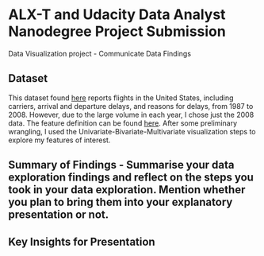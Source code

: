 # ALX-T and Udacity Data Analyst Nanodegree Project Submission

Data Visualization project - Communicate Data Findings

## Dataset 

This dataset found [here](https://community.amstat.org/jointscsg-section/dataexpo/dataexpo2009) reports flights in the United States, including carriers, arrival and departure delays, and reasons for delays, from 1987 to 2008. However, due to the large volume in each year, I chose just the 2008 data. The feature definition can be found [here](https://www.transtats.bts.gov/Fields.asp?gnoyr_VQ=FGJ). 
After some preliminary wrangling, I used the Univariate-Bivariate-Multivariate visualization steps to explore my features of interest.

## Summary of Findings - Summarise your data exploration findings and reflect on the steps you took in your data exploration. Mention whether you plan to bring them into your explanatory presentation or not.

## Key Insights for Presentation
